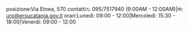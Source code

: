 posizione:Via Etnea, 570
contatti:📞: 095/7517940 (9:00AM - 12:00AM)|✉: urp@ersucatania.gov.it
orari:Lunedì: 09:00 - 12:00|Mercoledì: 15:30 - 18:00|Venerdì: 09:00 - 12:00
